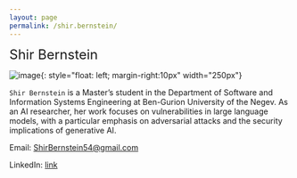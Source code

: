 ```yaml
---
layout: page
permalink: /shir.bernstein/
---
```


<font size="5">Shir Bernstein</font>

![image]({{site.baseurl}}/assets/members/shir.bernstein.jpg){: style="float: left; margin-right:10px" width="250px"} 

`Shir Bernstein` is a Master’s student in the Department of Software and Information Systems Engineering at Ben-Gurion University of the Negev. As an AI researcher, her work focuses on vulnerabilities in large language models, with a particular emphasis on adversarial attacks and the security implications of generative AI. 

Email: [ShirBernstein54@gmail.com ](mailto:ShirBernstein54@gmail.com )

LinkedIn: [link](https://www.linkedin.com/in/shir-bernstein-b0213a242)



